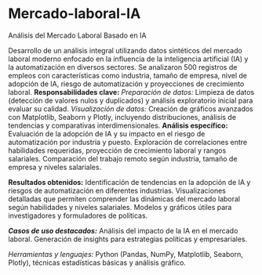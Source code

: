 # Mercado-laboral-IA
Análisis del Mercado Laboral Basado en IA

Desarrollo de un análisis integral utilizando datos sintéticos del mercado laboral moderno enfocado en la influencia de la inteligencia artificial (IA) y la automatización en diversos sectores. Se analizaron 500 registros de empleos con características como industria, tamaño de empresa, nivel de adopción de IA, riesgo de automatización y proyecciones de crecimiento laboral.
**Responsabilidades clave:**
*Preparación de datos:* Limpieza de datos (detección de valores nulos y duplicados) y análisis exploratorio inicial para evaluar su calidad.
*Visualización de datos:* Creación de gráficos avanzados con Matplotlib, Seaborn y Plotly, incluyendo distribuciones, análisis de tendencias y comparativas interdimensionales.
**Análisis específico:**
Evaluación de la adopción de IA y su impacto en el riesgo de automatización por industria y puesto.
Exploración de correlaciones entre habilidades requeridas, proyección de crecimiento laboral y rangos salariales.
Comparación del trabajo remoto según industria, tamaño de empresa y niveles salariales.

**Resultados obtenidos:**
Identificación de tendencias en la adopción de IA y riesgos de automatización en diferentes industrias.
Visualizaciones detalladas que permiten comprender las dinámicas del mercado laboral según habilidades y niveles salariales.
Modelos y gráficos útiles para investigadores y formuladores de políticas.

***Casos de uso destacados:***
Análisis del impacto de la IA en el mercado laboral.
Generación de insights para estrategias políticas y empresariales.

*Herramientas y lenguajes:* Python (Pandas, NumPy, Matplotlib, Seaborn, Plotly), técnicas estadísticas básicas y análisis gráfico.
